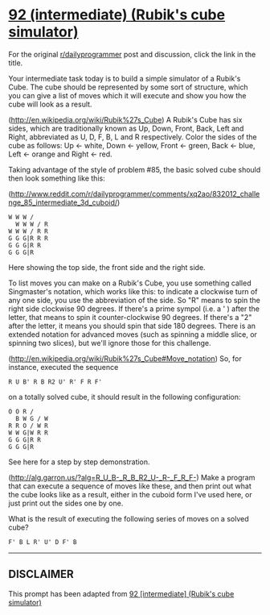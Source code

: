 # [92 (intermediate) (Rubik's cube simulator)](https://www.reddit.com/r/dailyprogrammer/comments/ywm08/8272012_challenge_92_intermediate_rubiks_cube/)

For the original [r/dailyprogrammer](https://www.reddit.com/r/dailyprogrammer/) post and discussion, click the link in the title.

Your intermediate task today is to build a simple simulator of a Rubik's Cube. The cube should be represented by some sort of structure, which you can give a list of moves which it will execute and show you how the cube will look as a result.

(http://en.wikipedia.org/wiki/Rubik%27s_Cube)
A Rubik's Cube has six sides, which are traditionally known as Up, Down, Front, Back, Left and Right, abbreviated as U, D, F, B, L and R respectively. Color the sides of the cube as follows: Up <- white, Down <- yellow, Front <- green, Back <- blue, Left <- orange and Right <- red. 

Taking advantage of the style of problem #85, the basic solved cube should then look something like this:

(http://www.reddit.com/r/dailyprogrammer/comments/xq2ao/832012_challenge_85_intermediate_3d_cuboid/)

```
W W W /
  W W W / R
W W W / R R
G G G|R R R
G G G|R R
G G G|R
```
Here showing the top side, the front side and the right side. 

To list moves you can make on a Rubik's Cube, you use something called Singmaster's notation, which works like this: to indicate a clockwise turn of any one side, you use the abbreviation of the side. So "R" means to spin the right side clockwise 90 degrees. If there's a prime sympol (i.e. a ' ) after the letter, that means to spin it counter-clockwise 90 degrees. If there's a "2" after the letter, it means you should spin that side 180 degrees. There is an extended notation for advanced moves (such as spinning a middle slice, or spinning two slices), but we'll ignore those for this challenge. 

(http://en.wikipedia.org/wiki/Rubik%27s_Cube#Move_notation)
So, for instance, executed the sequence


```
R U B' R B R2 U' R' F R F'
```
on a totally solved cube, it should result in the following configuration:


```
O O R /
  B W G / W
R R O / W R
W W G|W R R
G G G|R R
G G G|R
```
See here for a step by step demonstration.

(http://alg.garron.us/?alg=R_U_B-_R_B_R2_U-_R-_F_R_F-)
Make a program that can execute a sequence of moves like these, and then print out what the cube looks like as a result, either in the cuboid form I've used here, or just print out the sides one by one. 

What is the result of executing the following series of moves on a solved cube?


```
F' B L R' U' D F' B
```

----
## **DISCLAIMER**
This prompt has been adapted from [92 [intermediate] (Rubik's cube simulator)](https://www.reddit.com/r/dailyprogrammer/comments/ywm08/8272012_challenge_92_intermediate_rubiks_cube/
)
